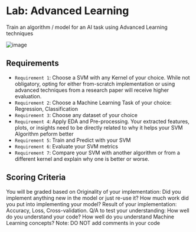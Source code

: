 # Lab: Advanced Learning

Train an algorithm / model for an AI task using Advanced Learning techniques

![image](https://github.com/hughiephan/DPL/assets/16631121/69842115-80a7-4cd1-928d-ae69b8db5f06)

## Requirements

- `Requirement 1`: Choose a SVM with any Kernel of your choice. While not obligatory, opting for either from-scratch implementation or using advanced techniques from a research paper will receive higher evaluation.
- `Requirement 2`: Choose a Machine Learning Task of your choice: Regression, Classification
- `Requirement 3`: Choose any dataset of your choice
- `Requirement 4`: Apply EDA and Pre-processing. Your extracted features, plots, or insights need to be directly related to why it helps your SVM Algorithm peform better
- `Requirement 5`: Train and Predict with your SVM
- `Requirement 6`: Evaluate your SVM metrics
- `Requirement 7`: Compare your SVM with another algorithm or from a different kernel and explain why one is better or worse.

## Scoring Criteria

You will be graded based on Originality of your implementation: Did you implement anything new in the model or just re-use it? How much work did you put into implementing your model? Result of your implementation: Accuracy, Loss, Cross-validation. Q/A to test your understanding: How well do you understand your code? How well do you understand Machine Learning concepts? Note: DO NOT add comments in your code
